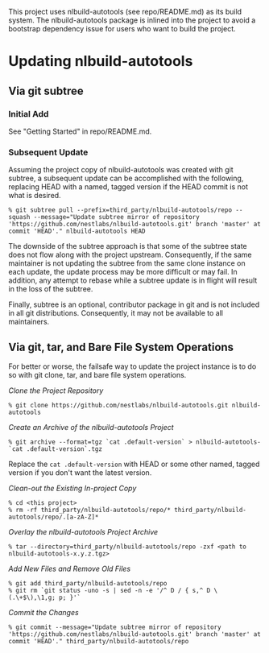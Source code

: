 This project uses nlbuild-autotools (see repo/README.md) as its build system.
The nlbuild-autotools package is inlined into the project to avoid a bootstrap
dependency issue for users who want to build the project.

# Updating nlbuild-autotools

## Via git subtree

### Initial Add

See "Getting Started" in repo/README.md.

### Subsequent Update

Assuming the project copy of nlbuild-autotools was created with git  
subtree, a subsequent update can be accomplished with the following, replacing
HEAD with a named, tagged version if the HEAD commit is not what is desired.

```
% git subtree pull --prefix=third_party/nlbuild-autotools/repo --squash --message="Update subtree mirror of repository 'https://github.com/nestlabs/nlbuild-autotools.git' branch 'master' at commit 'HEAD'." nlbuild-autotools HEAD
```

The downside of the subtree approach is that some of the subtree state does not
flow along with the project upstream. Consequently, if the same maintainer is
not updating the subtree from the same clone instance on each update, the update
process may be more difficult or may fail. In addition, any attempt to rebase
while a subtree update is in flight will result in the loss of the subtree.

Finally, subtree is an optional, contributor package in git and is not included
in all git distributions. Consequently, it may not be available to all
maintainers.

## Via git, tar, and Bare File System Operations

For better or worse, the failsafe way to update the project instance is to do so
with git clone, tar, and bare file system operations.

_Clone the Project Repository_

    % git clone https://github.com/nestlabs/nlbuild-autotools.git nlbuild-autotools

_Create an Archive of the nlbuild-autotools Project_

    % git archive --format=tgz `cat .default-version` > nlbuild-autotools-`cat .default-version`.tgz

Replace the `cat .default-version` with HEAD or some other named, tagged version
if you don't want the latest version.

_Clean-out the Existing In-project Copy_

    % cd <this project>
    % rm -rf third_party/nlbuild-autotools/repo/* third_party/nlbuild-autotools/repo/.[a-zA-Z]*

_Overlay the nlbuild-autotools Project Archive_

    % tar --directory=third_party/nlbuild-autotools/repo -zxf <path to nlbuild-autotools-x.y.z.tgz>

_Add New Files and Remove Old Files_

    % git add third_party/nlbuild-autotools/repo
    % git rm `git status -uno -s | sed -n -e '/^ D / { s,^ D \(.\+$\),\1,g; p; }'`

_Commit the Changes_

    % git commit --message="Update subtree mirror of repository 'https://github.com/nestlabs/nlbuild-autotools.git' branch 'master' at commit 'HEAD'." third_party/nlbuild-autotools/repo
